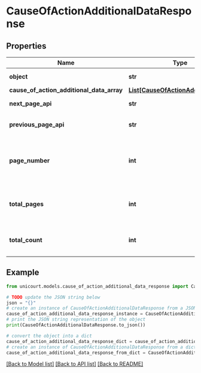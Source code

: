 # CauseOfActionAdditionalDataResponse


## Properties

Name | Type | Description | Notes
------------ | ------------- | ------------- | -------------
**object** | **str** |  | [default to 'CauseOfActionAdditionalDataResponse']
**cause_of_action_additional_data_array** | [**List[CauseOfActionAdditionalData]**](CauseOfActionAdditionalData.md) |  | 
**next_page_api** | **str** | Link to next page. | 
**previous_page_api** | **str** | Link to previous page. | 
**page_number** | **int** | Page number for which results where obtained. | 
**total_pages** | **int** | Total number of pages to obtain all the objects. | 
**total_count** | **int** | Total number of matches found. | 

## Example

```python
from unicourt.models.cause_of_action_additional_data_response import CauseOfActionAdditionalDataResponse

# TODO update the JSON string below
json = "{}"
# create an instance of CauseOfActionAdditionalDataResponse from a JSON string
cause_of_action_additional_data_response_instance = CauseOfActionAdditionalDataResponse.from_json(json)
# print the JSON string representation of the object
print(CauseOfActionAdditionalDataResponse.to_json())

# convert the object into a dict
cause_of_action_additional_data_response_dict = cause_of_action_additional_data_response_instance.to_dict()
# create an instance of CauseOfActionAdditionalDataResponse from a dict
cause_of_action_additional_data_response_from_dict = CauseOfActionAdditionalDataResponse.from_dict(cause_of_action_additional_data_response_dict)
```
[[Back to Model list]](../README.md#documentation-for-models) [[Back to API list]](../README.md#documentation-for-api-endpoints) [[Back to README]](../README.md)


